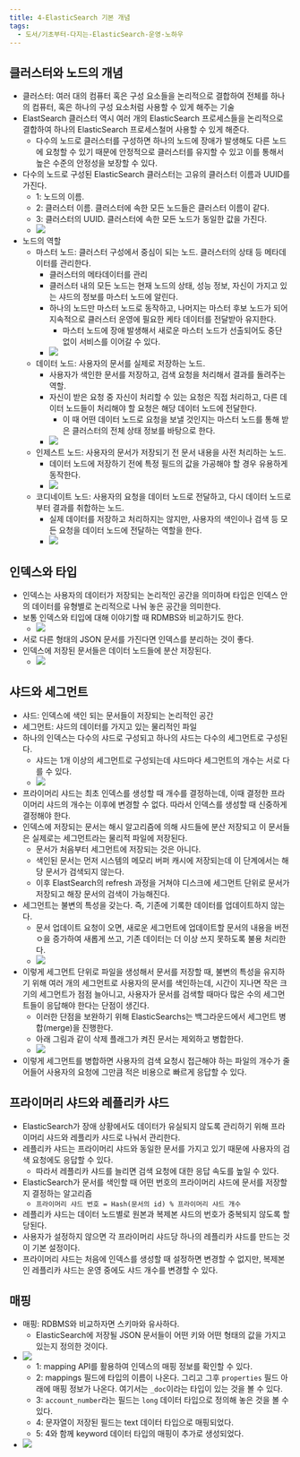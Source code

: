 ```yaml
---
title: 4-ElasticSearch 기본 개념
tags:
  - 도서/기초부터-다지는-ElasticSearch-운영-노하우
---
```

## 클러스터와 노드의 개념

- 클러스터: 여러 대의 컴퓨터 혹은 구성 요소들을 논리적으로 결합하여 전체를 하나의 컴퓨터, 혹은 하나의 구성 요소처럼 사용할 수 있게 해주는 기술
- ElastSearch 클러스터 역시 여러 개의 ElasticSearch 프로세스들을 논리적으로 결합하여 하나의 ElasticSearch 프로세스철머 사용할 수 있게 해준다.
	- 다수의 노드로 클러스터를 구성하면 하나의 노드에 장애가 발생해도 다른 노드에 요청할 수 있기 때문에 안정적으로 클러스터를 유지할 수 있고 이를 통해서 높은 수준의 안정성을 보장할 수 있다.
- 다수의 노드로 구성된 ElasticSearch 클러스터는 고유의 클러스터 이름과 UUID를 가진다.
	- 1: 노드의 이름.
	- 2: 클러스터 이름. 클러스터에 속한 모든 노드들은 클러스터 이름이 같다.
	- 3: 클러스터의 UUID. 클러스터에 속한 모든 노드가 동일한 값을 가진다.
	- ![](assets/Pasted%20image%2020250225010849.png)
- 노드의 역할
	- 마스터 노드: 클러스터 구성에서 중심이 되는 노드. 클러스터의 상태 등 메타데이터를 관리한다.
		- 클러스터의 메타데이터를 관리
		- 클러스터 내의 모든 노드는 현재 노드의 상태, 성능 정보, 자신이 가지고 있는 샤드의 정보를 마스터 노드에 알린다.
		- 하나의 노드만 마스터 노드로 동작하고, 나머지는 마스터 후보 노드가 되어 지속적으로 클러스터 운영에 필요한 케타 데이터를 전달받아 유지한다.
			- 마스터 노드에 장애 발생해서 새로운 마스터 노드가 선출되어도 중단 없이 서비스를 이어갈 수 있다.
		- ![](assets/Pasted%20image%2020250225011142.png)
	- 데이터 노드: 사용자의 문서를 실제로 저장하는 노드.
		- 사용자가 색인한 문서를 저장하고, 검색 요청을 처리해서 결과를 돌려주는 역할.
		- 자신이 받은 요청 중 자신이 처리할 수 있는 요청은 직접 처리하고, 다른 데이터 노드들이 처리해야 할 요청은 해당 데이터 노드에 전달한다.
			- 이 때 어떤 데이터 노드로 요청을 보낼 것인지는 마스터 노드를 통해 받은 클러스터의 전체 상태 정보를 바탕으로 한다.
		- ![](assets/Pasted%20image%2020250225011610.png)
	- 인제스트 노드: 사용자의 문서가 저장되기 전 문서 내용을 사전 처리하는 노드.
		- 데이터 노드에 저장하기 전에 특정 필드의 값을 가공해야 할 경우 유용하게 동작한다.
		- ![](assets/Pasted%20image%2020250225011642.png)
	- 코디네이트 노드: 사용자의 요청을 데이터 노드로 전달하고, 다시 데이터 노드로부터 결과를 취합하는 노드.
		- 실제 데이터를 저장하고 처리하지는 않지만, 사용자의 색인이나 검색 등 모든 요청을 데이터 노드에 전달하는 역할을 한다.
		- ![](assets/Pasted%20image%2020250225011724.png)

## 인덱스와 타입

- 인덱스는 사용자의 데이터가 저장되는 논리적인 공간을 의미하며 타입은 인덱스 안의 데이터를 유형별로 논리적으로 나눠 놓은 공간을 의미한다.
- 보통 인덱스와 티입에 대해 이야기할 때 RDMBS와 비교하기도 한다.
	- ![](assets/Pasted%20image%2020250225014148.png)
- 서로 다른 형태의 JSON 문서를 가진다면 인덱스를 분리하는 것이 좋다.
- 인덱스에 저장된 문서들은 데이터 노드들에 분산 저장된다.
	- ![](assets/Pasted%20image%2020250225014256.png)

## 샤드와 세그먼트

- 샤드: 인덱스에 색인 되는 문서들이 저장되는 논리적인 공간
- 세그먼트: 샤드의 데이터를 가지고 있는 물리적인 파일
- 하나의 인덱스는 다수의 샤드로 구성되고 하나의 샤드는 다수의 세그먼트로 구성된다.
	- 샤드는 1개 이상의 세그먼트로 구성되는데 샤드마다 세그먼트의 개수는 서로 다를 수 있다.
	- ![](assets/Pasted%20image%2020250225015132.png)
- 프라이머리 샤드는 최초 인덱스를 생성할 때 개수를 결정하는데, 이때 결정한 프라이머리 샤드의 개수는 이후에 변경할 수 없다. 따라서 인덱스를 생성할 때 신중하게 결정해야 한다.
- 인덱스에 저장되는 문서는 해시 알고리즘에 의해 샤드들에 분산 저장되고 이 문서들은 실제로는 세그먼트라는 물리적 파일에 저장된다.
	- 문서가 처음부터 세그먼트에 저장되는 것은 아니다.
	- 색인된 문서는 먼저 시스템의 메모리 버퍼 캐시에 저장되는데 이 단계에서는 해당 문서가 검색되지 않는다.
	- 이후 ElastSearch의 refresh 과정을 거쳐야 디스크에 세그먼트 단위로 문서가 저장되고 해장 문서의 검색이 가능해진다.
- 세그먼트는 불변의 특성을 갖는다. 즉, 기존에 기록한 데이터를 업데이트하지 않는다.
	- 문서 업데이트 요청이 오면, 새로운 세그먼트에 업데이트할 문서의 내용을 버전ㅇ을 증가하여 새롭게 쓰고, 기존 데이터는 더 이상 쓰지 못하도록 불용 처리한다.
	- ![](assets/Pasted%20image%2020250225015727.png)
- 이렇게 세그먼트 단위로 파일을 생성해서 문서를 저장할 때, 불변의 특성을 유지하기 위해 여러 개의 세그먼트로 사용자의 문서를 색인하는데, 시간이 지나면 작은 크기의 세그먼트가 점점 늘아니고, 사용자가 문서를 검색할 때마다 많은 수의 세그먼트들이 응답해야 한다는 단점이 생긴다.
	- 이러한 단점을 보완하기 위해 ElasticSearchs는 백그라운드에서 세그먼트 병합(merge)을 진행한다.
	- 아래 그림과 같이 삭제 플래그가 켜진 문서는 제외하고 병합한다.
	- ![](assets/Pasted%20image%2020250225015924.png)
- 이렇게 세그먼트를 병합하면 사용자의 검색 요청시 접근해야 하는 파일의 개수가 줄어들어 사용자의 요청에 그만큼 적은 비용으로 빠르게 응답할 수 있다.

## 프라이머리 샤드와 레플리카 샤드

- ElasticSearch가 장애 상황에서도 데이터가 유실되지 않도록 관리하기 위해 프라이머리 샤드와 레플리카 샤드로 나눠서 관리한다.
- 레플리카 샤드는 프라이머리 샤드와 동일한 문서를 가지고 있기 때문에 사용자의 검색 요청에도 응답할 수 있다.
	- 따라서 레플리카 샤드를 늘리면 검색 요청에 대한 응답 속도를 높일 수 있다.
- ElasticSearch가 문서를 색인할 때 어떤 번호의 프라이머리 샤드에 문서를 저장할지 결정하는 알고리즘
	- `프라이머리 샤드 번호 = Hash(문서의 id) % 프라이머리 샤드 개수`
- 레플리카 샤드는 데이터 노드별로 원본과 복제본 샤드의 번호가 중복되지 않도록 할당된다.
- 사용자가 설정하지 않으면 각 프라이머리 샤드당 하나의 레플리카 샤드를 만드는 것이 기본 설정이다.
- 프라이머리 샤드는 처음에 인덱스를 생성할 때 설정하면 변경할 수 없지만, 복제본인 레플리카 샤드는 운영 중에도 샤드 개수를 변경할 수 있다.

## 매핑

- 매핑: RDBMS와 비교하자면 스키마와 유사하다.
	- ElasticSearch에 저장될 JSON 문서들이 어떤 키와 어떤 형태의 값을 가지고 있는지 정의한 것이다.
- ![](assets/Pasted%20image%2020250225022703.png)
	- 1: mapping API를 활용하여 인덱스의 매핑 정보를 확인할 수 있다.
	- 2: mappings 필드에 타입의 이름이 나온다. 그리고 그후 `properties` 필드 아래에 매핑 정보가 나온다. 여기서는 `_doc`이라는 타입이 있는 것을 볼 수 있다.
	- 3: `account_number`라는 필드는 `long` 데이터 타입으로 정의해 놓은 것을 볼 수 있다.
	- 4: 문자열이 저장된 필드는 text 데이터 타입으로 매핑되었다.
	- 5: 4와 함께 keyword 데이터 타입의 매핑이 추가로 생성되었다.
- ![](assets/Pasted%20image%2020250225023004.png)
